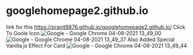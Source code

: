 # googlehomepage2.github.io
link for this
https://pranit9876.github.io/googlehomepage2.github.io/
Click To Goole Icon
![Google - Google Chrome 04-08-2021 13_49_00](https://user-images.githubusercontent.com/87072216/128147455-b0997455-0f2f-4e7f-8a35-92a077bd1932.png)
![Google - Google Chrome 04-08-2021 13_49_37](https://user-images.githubusercontent.com/87072216/128147493-c3551e1d-1f45-4fe0-ba7f-4a59e964ee3a.png)
Also Added Special Vanilla js Effect For Card
![Google - Google Chrome 04-08-2021 13_49_44](https://user-images.githubusercontent.com/87072216/128147666-e63dba75-a14c-4504-8567-859e30e0ecf4.png)



